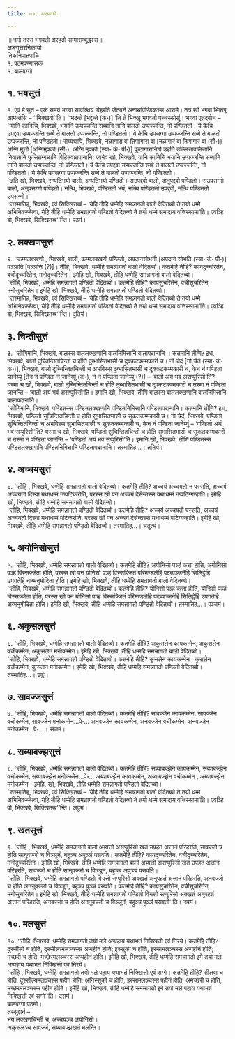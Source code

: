 ```yaml
---
title: ०१. बालवग्गो

---
```

॥ नमो तस्स भगवतो अरहतो सम्मासम्बुद्धस्स॥  
अङ्गुत्तरनिकायो  
तिकनिपातपाळि  
१. पठमपण्णासकं  
१. बालवग्गो  


## १. भयसुत्तं

१. एवं मे सुतं – एकं समयं भगवा सावत्थियं विहरति जेतवने अनाथपिण्डिकस्स आरामे। तत्र खो भगवा भिक्खू आमन्तेसि – ‘‘भिक्खवो’’ति। ‘‘भदन्ते [भद्दन्ते (क॰)]’’ति ते भिक्खू भगवतो पच्चस्सोसुं। भगवा एतदवोच –  
‘‘यानि कानिचि, भिक्खवे, भयानि उप्पज्जन्ति सब्बानि तानि बालतो उप्पज्जन्ति, नो पण्डिततो। ये केचि उपद्दवा उप्पज्जन्ति सब्बे ते बालतो उप्पज्जन्ति, नो पण्डिततो। ये केचि उपसग्गा उप्पज्जन्ति सब्बे ते बालतो उप्पज्जन्ति, नो पण्डिततो। सेय्यथापि, भिक्खवे, नळागारा वा तिणागारा वा [नळागारं वा तिणागारं वा (सी॰)] अग्गि मुत्तो [अग्गिमुक्को (सी॰), अग्गि मुक्को (स्या॰ कं॰ पी॰)] कूटागारानिपि डहति उल्लित्तावलित्तानि निवातानि फुसितग्गळानि पिहितवातपानानि; एवमेवं खो, भिक्खवे, यानि कानिचि भयानि उप्पज्जन्ति सब्बानि तानि बालतो उप्पज्जन्ति, नो पण्डिततो। ये केचि उपद्दवा उप्पज्जन्ति सब्बे ते बालतो उप्पज्जन्ति, नो पण्डिततो। ये केचि उपसग्गा उप्पज्जन्ति सब्बे ते बालतो उप्पज्जन्ति, नो पण्डिततो।  
‘‘इति खो, भिक्खवे, सप्पटिभयो बालो, अप्पटिभयो पण्डितो। सउपद्दवो बालो, अनुपद्दवो पण्डितो। सउपसग्गो बालो, अनुपसग्गो पण्डितो। नत्थि, भिक्खवे, पण्डिततो भयं, नत्थि पण्डिततो उपद्दवो, नत्थि पण्डिततो उपसग्गो।  
‘‘तस्मातिह, भिक्खवे, एवं सिक्खितब्बं – ‘येहि तीहि धम्मेहि समन्नागतो बालो वेदितब्बो ते तयो धम्मे अभिनिवज्जेत्वा, येहि तीहि धम्मेहि समन्नागतो पण्डितो वेदितब्बो ते तयो धम्मे समादाय वत्तिस्सामा’ति। एवञ्हि वो, भिक्खवे, सिक्खितब्ब’’न्ति। पठमं।  


## २. लक्खणसुत्तं

२. ‘‘कम्मलक्खणो , भिक्खवे, बालो, कम्मलक्खणो पण्डितो, अपदानसोभनी [अपदाने सोभति (स्या॰ कं॰ पी॰)] पञ्ञाति [पञ्ञत्ति (?)]। तीहि, भिक्खवे, धम्मेहि समन्नागतो बालो वेदितब्बो। कतमेहि तीहि? कायदुच्चरितेन, वचीदुच्चरितेन, मनोदुच्चरितेन। इमेहि खो, भिक्खवे, तीहि धम्मेहि समन्नागतो बालो वेदितब्बो।  
‘‘तीहि, भिक्खवे, धम्मेहि समन्नागतो पण्डितो वेदितब्बो। कतमेहि तीहि? कायसुचरितेन, वचीसुचरितेन, मनोसुचरितेन। इमेहि खो, भिक्खवे, तीहि धम्मेहि समन्नागतो पण्डितो वेदितब्बो।  
‘‘तस्मातिह, भिक्खवे, एवं सिक्खितब्बं – ‘येहि तीहि धम्मेहि समन्नागतो बालो वेदितब्बो ते तयो धम्मे अभिनिवज्जेत्वा, येहि तीहि धम्मेहि समन्नागतो पण्डितो वेदितब्बो ते तयो धम्मे समादाय वत्तिस्सामा’ति। एवञ्हि वो, भिक्खवे, सिक्खितब्ब’’न्ति। दुतियं।  


## ३. चिन्तीसुत्तं

३. ‘‘तीणिमानि, भिक्खवे, बालस्स बाललक्खणानि बालनिमित्तानि बालापदानानि । कतमानि तीणि? इध, भिक्खवे, बालो दुच्चिन्तितचिन्ती च होति दुब्भासितभासी च दुक्कटकम्मकारी च। नो चेदं [नो चेतं (स्या॰ कं॰ क॰)], भिक्खवे, बालो दुच्चिन्तितचिन्ती च अभविस्स दुब्भासितभासी च दुक्कटकम्मकारी च, केन नं पण्डिता जानेय्युं [तेन नं पण्डिता न जानेय्युं (क॰), न नं पण्डिता जानेय्युं (?)] – ‘बालो अयं भवं असप्पुरिसो’ति? यस्मा च खो, भिक्खवे, बालो दुच्चिन्तितचिन्ती च होति दुब्भासितभासी च दुक्कटकम्मकारी च तस्मा नं पण्डिता जानन्ति – ‘बालो अयं भवं असप्पुरिसो’ति। इमानि खो, भिक्खवे, तीणि बालस्स बाललक्खणानि बालनिमित्तानि बालापदानानि।  
‘‘तीणिमानि, भिक्खवे, पण्डितस्स पण्डितलक्खणानि पण्डितनिमित्तानि पण्डितापदानानि। कतमानि तीणि? इध, भिक्खवे, पण्डितो सुचिन्तितचिन्ती च होति सुभासितभासी च सुकतकम्मकारी च। नो चेदं, भिक्खवे, पण्डितो सुचिन्तितचिन्ती च अभविस्स सुभासितभासी च सुकतकम्मकारी च, केन नं पण्डिता जानेय्युं – ‘पण्डितो अयं भवं सप्पुरिसो’ति? यस्मा च खो, भिक्खवे, पण्डितो सुचिन्तितचिन्ती च होति सुभासितभासी च सुकतकम्मकारी च तस्मा नं पण्डिता जानन्ति – ‘पण्डितो अयं भवं सप्पुरिसो’ति। इमानि खो, भिक्खवे, तीणि पण्डितस्स पण्डितलक्खणानि पण्डितनिमित्तानि पण्डितापदानानि। तस्मातिह…। ततियं।  


## ४. अच्चयसुत्तं

४. ‘‘तीहि , भिक्खवे, धम्मेहि समन्नागतो बालो वेदितब्बो। कतमेहि तीहि? अच्चयं अच्चयतो न पस्सति, अच्चयं अच्चयतो दिस्वा यथाधम्मं नप्पटिकरोति, परस्स खो पन अच्चयं देसेन्तस्स यथाधम्मं नप्पटिग्गण्हाति। इमेहि खो, भिक्खवे, तीहि धम्मेहि समन्नागतो बालो वेदितब्बो।  
‘‘तीहि, भिक्खवे, धम्मेहि समन्नागतो पण्डितो वेदितब्बो। कतमेहि तीहि? अच्चयं अच्चयतो पस्सति, अच्चयं अच्चयतो दिस्वा यथाधम्मं पटिकरोति, परस्स खो पन अच्चयं देसेन्तस्स यथाधम्मं पटिग्गण्हाति। इमेहि खो, भिक्खवे, तीहि धम्मेहि समन्नागतो पण्डितो वेदितब्बो। तस्मातिह…। चतुत्थं।  


## ५. अयोनिसोसुत्तं

५. ‘‘तीहि, भिक्खवे, धम्मेहि समन्नागतो बालो वेदितब्बो। कतमेहि तीहि? अयोनिसो पञ्हं कत्ता होति, अयोनिसो पञ्हं विस्सज्जेता होति, परस्स खो पन योनिसो पञ्हं विस्सज्जितं परिमण्डलेहि पदब्यञ्जनेहि सिलिट्ठेहि उपगतेहि नाब्भनुमोदिता होति। इमेहि खो, भिक्खवे, तीहि धम्मेहि समन्नागतो बालो वेदितब्बो।  
‘‘तीहि, भिक्खवे, धम्मेहि समन्नागतो पण्डितो वेदितब्बो। कतमेहि तीहि? योनिसो पञ्हं कत्ता होति, योनिसो पञ्हं विस्सज्जेता होति, परस्स खो पन योनिसो पञ्हं विस्सज्जितं परिमण्डलेहि पदब्यञ्जनेहि सिलिट्ठेहि उपगतेहि अब्भनुमोदिता होति। इमेहि खो, भिक्खवे, तीहि धम्मेहि समन्नागतो पण्डितो वेदितब्बो। तस्मातिह…। पञ्चमं।  


## ६. अकुसलसुत्तं

६. ‘‘तीहि, भिक्खवे, धम्मेहि समन्नागतो बालो वेदितब्बो। कतमेहि तीहि? अकुसलेन कायकम्मेन, अकुसलेन वचीकम्मेन, अकुसलेन मनोकम्मेन। इमेहि खो, भिक्खवे, तीहि धम्मेहि समन्नागतो बालो वेदितब्बो।  
‘‘तीहि, भिक्खवे, धम्मेहि समन्नागतो पण्डितो वेदितब्बो। कतमेहि तीहि? कुसलेन कायकम्मेन , कुसलेन वचीकम्मेन, कुसलेन मनोकम्मेन। इमेहि खो, भिक्खवे, तीहि धम्मेहि समन्नागतो पण्डितो वेदितब्बो। तस्मातिह…। छट्ठं।  


## ७. सावज्जसुत्तं

७. ‘‘तीहि, भिक्खवे, धम्मेहि समन्नागतो बालो वेदितब्बो। कतमेहि तीहि? सावज्जेन कायकम्मेन, सावज्जेन वचीकम्मेन, सावज्जेन मनोकम्मेन…पे॰… अनवज्जेन कायकम्मेन, अनवज्जेन वचीकम्मेन, अनवज्जेन मनोकम्मेन…पे॰…। सत्तमं।  


## ८. सब्याबज्झसुत्तं

८. ‘‘तीहि, भिक्खवे, धम्मेहि समन्नागतो बालो वेदितब्बो। कतमेहि तीहि? सब्याबज्झेन कायकम्मेन, सब्याबज्झेन वचीकम्मेन, सब्याबज्झेन मनोकम्मेन…पे॰… अब्याबज्झेन कायकम्मेन, अब्याबज्झेन वचीकम्मेन , अब्याबज्झेन मनोकम्मेन। इमेहि, खो, भिक्खवे, तीहि धम्मेहि समन्नागतो पण्डितो वेदितब्बो।  
‘‘तस्मातिह, भिक्खवे, एवं सिक्खितब्बं – ‘येहि तीहि धम्मेहि समन्नागतो बालो वेदितब्बो ते तयो धम्मे अभिनिवज्जेत्वा, येहि तीहि धम्मेहि समन्नागतो पण्डितो वेदितब्बो ते तयो धम्मे समादाय वत्तिस्सामा’ति। एवञ्हि वो, भिक्खवे, सिक्खितब्ब’’न्ति। अट्ठमं।  


## ९. खतसुत्तं

९. ‘‘तीहि , भिक्खवे, धम्मेहि समन्नागतो बालो अब्यत्तो असप्पुरिसो खतं उपहतं अत्तानं परिहरति, सावज्जो च होति सानुवज्जो च विञ्ञूनं, बहुञ्च अपुञ्ञं पसवति। कतमेहि तीहि? कायदुच्चरितेन, वचीदुच्चरितेन, मनोदुच्चरितेन। इमेहि खो, भिक्खवे, तीहि धम्मेहि समन्नागतो बालो अब्यत्तो असप्पुरिसो खतं उपहतं अत्तानं परिहरति, सावज्जो च होति सानुवज्जो च विञ्ञूनं, बहुञ्च अपुञ्ञं पसवति।  
‘‘तीहि , भिक्खवे, धम्मेहि समन्नागतो पण्डितो वियत्तो सप्पुरिसो अक्खतं अनुपहतं अत्तानं परिहरति, अनवज्जो च होति अननुवज्जो च विञ्ञूनं, बहुञ्च पुञ्ञं पसवति। कतमेहि तीहि? कायसुचरितेन, वचीसुचरितेन, मनोसुचरितेन। इमेहि खो, भिक्खवे, तीहि धम्मेहि समन्नागतो पण्डितो वियत्तो सप्पुरिसो अक्खतं अनुपहतं अत्तानं परिहरति, अनवज्जो च होति अननुवज्जो च विञ्ञूनं, बहुञ्च पुञ्ञं पसवती’’ति। नवमं।  


## १०. मलसुत्तं

१०. ‘‘तीहि, भिक्खवे, धम्मेहि समन्नागतो तयो मले अप्पहाय यथाभतं निक्खित्तो एवं निरये। कतमेहि तीहि? दुस्सीलो च होति, दुस्सील्यमलञ्चस्स अप्पहीनं होति; इस्सुकी च होति, इस्सामलञ्चस्स अप्पहीनं होति; मच्छरी च होति, मच्छेरमलञ्चस्स अप्पहीनं होति। इमेहि खो, भिक्खवे, तीहि धम्मेहि समन्नागतो इमे तयो मले अप्पहाय यथाभतं निक्खित्तो एवं निरये।  
‘‘तीहि , भिक्खवे, धम्मेहि समन्नागतो तयो मले पहाय यथाभतं निक्खित्तो एवं सग्गे। कतमेहि तीहि? सीलवा च होति, दुस्सील्यमलञ्चस्स पहीनं होति; अनिस्सुकी च होति, इस्सामलञ्चस्स पहीनं होति; अमच्छरी च होति, मच्छेरमलञ्चस्स पहीनं होति। इमेहि खो, भिक्खवे, तीहि धम्मेहि समन्नागतो इमे तयो मले पहाय यथाभतं निक्खित्तो एवं सग्गे’’ति। दसमं।  
बालवग्गो पठमो।  
तस्सुद्दानं –  
भयं लक्खणचिन्ती च, अच्चयञ्च अयोनिसो।  
अकुसलञ्च सावज्जं, सब्याबज्झखतं मलन्ति॥  